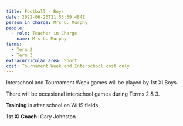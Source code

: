 ```yaml
---
title: Football - Boys
date: 2022-06-26T21:55:39.484Z
person_in_charge: Mrs L. Murphy
people:
  - role: Teacher in Charge
    name: Mrs L. Murphy
terms:
  - Term 2
  - Term 3
extracurricular_area: Sport
cost: Tournament Week and Interschool cost only.
---
```

Interschool and Tournament Week games will be played by 1st XI Boys.



There will be occasional interschool games during Terms 2 & 3.

**Training** is after school on WHS fields.

**1st XI Coach:** Gary Johnston  
